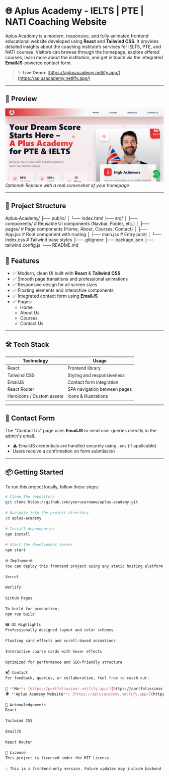 # 🌐 Aplus Academy - IELTS | PTE | NATI Coaching Website

Aplus Academy is a modern, responsive, and fully animated frontend educational website developed using **React** and **Tailwind CSS**. It provides detailed insights about the coaching institute’s services for IELTS, PTE, and NATI courses. Visitors can browse through the homepage, explore offered courses, learn more about the institution, and get in touch via the integrated **EmailJS**-powered contact form.

> ✨ **Live Demo**: [https://aplusacademy.netlify.app/](https://aplusacademy.netlify.app/)

---

## 📸 Preview

![Aplus Academy Preview](./Screenshots/Homepage.png)  
*Optional: Replace with a real screenshot of your homepage*

---

## 📁 Project Structure

Aplus-Academy/
├── public/
│   └── index.html
├── src/
│   ├── components/           # Reusable UI components (Navbar, Footer, etc.)
│   ├── pages/                # Page components (Home, About, Courses, Contact)
│   ├── App.jsx               # Root component with routing
│   ├── main.jsx              # Entry point
│   └── index.css             # Tailwind base styles
├── .gitignore
├── package.json
├── tailwind.config.js
└── README.md


## 🚀 Features

- ✅ Modern, clean UI built with **React** & **Tailwind CSS**
- ✅ Smooth page transitions and professional animations
- ✅ Responsive design for all screen sizes
- ✅ Floating elements and interactive components
- ✅ Integrated contact form using **EmailJS**
- ✅ Pages:
  - Home
  - About Us
  - Courses
  - Contact Us

---

## 🛠️ Tech Stack

| Technology      | Usage                          |
|----------------|----------------------------------|
| React           | Frontend library               |
| Tailwind CSS    | Styling and responsiveness     |
| EmailJS         | Contact form integration       |
| React Router    | SPA navigation between pages   |
| Heroicons / Custom assets | Icons & illustrations |

---

## 📩 Contact Form

The "Contact Us" page uses **EmailJS** to send user queries directly to the admin's email.

- ⚠️ EmailJS credentials are handled securely using `.env` (if applicable)
- Users receive a confirmation on form submission

---

## 📦 Getting Started

To run this project locally, follow these steps:

```bash
# Clone the repository
git clone https://github.com/yourusername/aplus-academy.git

# Navigate into the project directory
cd aplus-academy

# Install dependencies
npm install

# Start the development server
npm start

🌐 Deployment
You can deploy this frontend project using any static hosting platform like:

Vercel

Netlify

GitHub Pages

To build for production:
npm run build

🖼️ UI Highlights
Professionally designed layout and color schemes

Floating card effects and scroll-based animations

Interactive course cards with hover effects

Optimized for performance and SEO-friendly structure

📬 Contact
For feedback, queries, or collaboration, feel free to reach out:

📧 **Me**: [https://portfoliosimar.netlify.app/](https://portfoliosimar.netlify.app/)
🌍 **Aplus Academy Website**: [https://aplusacademy.netlify.app/](https://aplusacademy.netlify.app/)

🙌 Acknowledgements
React

Tailwind CSS

EmailJS

React Router

📄 License
This project is licensed under the MIT License.

💡 This is a frontend-only version. Future updates may include backend features using Node.js, Express, and MongoDB for full-stack capability.
